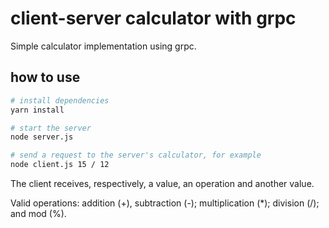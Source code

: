 # client-server calculator with grpc

Simple calculator implementation using grpc.

## how to use

```bash
# install dependencies
yarn install

# start the server
node server.js

# send a request to the server's calculator, for example
node client.js 15 / 12
```

The client receives, respectively, a value, an operation and another value.

Valid operations: addition (+), subtraction (-); multiplication (\*); division (/); and mod (%).
